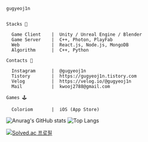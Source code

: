 
    gugyeoj1n

    
    Stacks 🐋
    
      Game Client    |  Unity / Unreal Engine / Blender
      Game Server    |  C++, Photon, PlayFab
      Web            |  React.js, Node.js, MongoDB
      Algorithm      |  C++, Python

    Contacts 🦦

      Instagram      |  @gugyeoj1n
      Tistory        |  https://gugyeoj1n.tistory.com
      Velog          |  https://velog.io/@gugyeoj1n
      Mail           |  kwooj2788@gmail.com

    Games 🕹️

      Coloriom       |  iOS (App Store)

![Anurag's GitHub stats](https://github-readme-stats.vercel.app/api?username=gugyeoj1n&hide=stars&rank_icon=github&card_width=400&theme=rose&line_height=24) ![Top Langs](https://github-readme-stats.vercel.app/api/top-langs/?username=gugyeoj1n&layout=compact&card_width=400&theme=rose)

[![Solved.ac 프로필](http://mazassumnida.wtf/api/mini/generate_badge?boj=zriring)](https://solved.ac/zriring)
